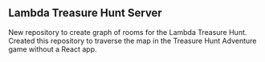 ## Lambda Treasure Hunt Server

New repository to create graph of rooms for the Lambda Treasure Hunt. Created this repository to traverse the map in the Treasure Hunt Adventure game without a React app.
